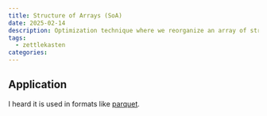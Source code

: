 ```yaml
---
title: Structure of Arrays (SoA)
date: 2025-02-14
description: Optimization technique where we reorganize an array of structs into arrays of struct attributes making operations on those attributes faster due to data locality.
tags:
  - zettlekasten
categories:
---
```


## Application

I heard it is used in formats like [parquet](parquet).

